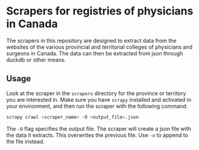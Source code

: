 # Scrapers for registries of physicians in Canada

The scrapers in this repository are designed to extract data from the websites of the various provincial and territorial colleges of physicians and surgeons in Canada. The data can then be extracted from json through duckdb or other means.

## Usage

Look at the scraper in the `scrapers` directory for the province or territory you are interested in. Make sure you have `scrapy` installed and activated in your environment, and then run the scraper with the following command:

```bash
scrapy crawl <scraper_name> -O <output_file>.json
```

The `-O` flag specifies the output file. The scraper will create a json file with the data it extracts. This overwrites the previous file. Use `-o` to append to the file instead.